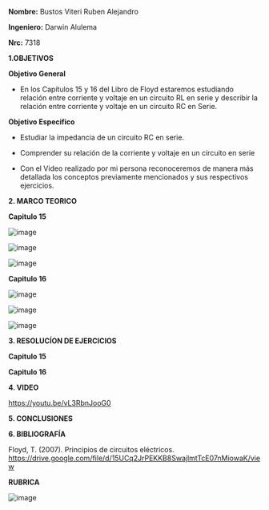 **Nombre:** Bustos Viteri Ruben Alejandro

**Ingeniero:** Darwin Alulema

**Nrc:** 7318

**1.OBJETIVOS**

**Objetivo General**

* En los Capítulos 15 y 16 del Libro de Floyd estaremos estudiando relación entre corriente y voltaje en un circuito RL en serie y describir la relación entre corriente y voltaje en un circuito RC en Serie.

**Objetivo Especifico**

* Estudiar la impedancia de un circuito RC en serie.

* Comprender su relación de la corriente y voltaje en un circuito en serie

* Con el Video realizado por mi persona reconoceremos de manera más detallada los conceptos previamente mencionados y sus respectivos ejercicios.

**2. MARCO TEORICO**

**Capitulo 15**

![image](https://user-images.githubusercontent.com/105680588/186545106-b93ded82-0d87-4d91-934a-e791aa82b282.png)

![image](https://user-images.githubusercontent.com/105680588/186545145-8ac6706a-d907-422f-bef7-739051e3691a.png)

![image](https://user-images.githubusercontent.com/105680588/186545232-4bc83a5e-91d4-4312-ad8a-bfca5fddd62c.png)

**Capitulo 16**

![image](https://user-images.githubusercontent.com/105680588/186545281-f26b9705-37d6-4dca-b145-04c0a3dd46be.png)

![image](https://user-images.githubusercontent.com/105680588/186545309-ae5cc900-2e5c-4cce-910c-80a6d4fb1063.png)

![image](https://user-images.githubusercontent.com/105680588/186545365-d3124d72-545e-4a2a-9075-b20b5d63eb01.png)

**3. RESOLUCÍON DE EJERCICIOS**

**Capitulo 15**

**Capitulo 16**

**4. VIDEO**

https://youtu.be/vL3RbnJooG0

**5. CONCLUSIONES**

**6. BIBLIOGRAFÍA**

Floyd, T. (2007). Principios de circuitos eléctricos. 
https://drive.google.com/file/d/15UCq2JrPEKKB8SwajlmtTcE07nMiowaK/view

**RUBRICA**

![image](https://user-images.githubusercontent.com/105680588/186182258-7bcb8398-858a-4256-9925-33fb6ae73cda.png)
